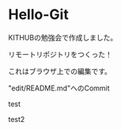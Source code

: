# Hello-Git
 KITHUBの勉強会で作成しました。

リモートリポジトリをつくった！

これはブラウザ上での編集です。


"edit/README.md"へのCommit

test

test2